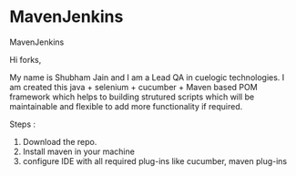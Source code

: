 # MavenJenkins
MavenJenkins

Hi forks,

My name is Shubham Jain and I am a Lead QA in cuelogic technologies.
I am created this java + selenium + cucumber + Maven based POM framework which helps to building strutured scripts which will be maintainable and flexible to add more functionality if required.

Steps :

1. Download the repo.
2. Install maven in your machine
3. configure IDE with all required plug-ins like cucumber, maven plug-ins
